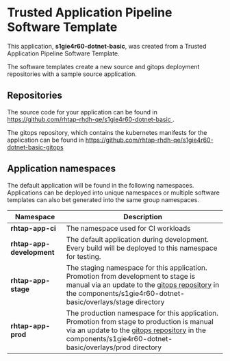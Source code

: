 # Trusted Application Pipeline Software Template

This application, **s1gie4r60-dotnet-basic**, was created from a Trusted Application Pipeline Software Template.

The software templates create a new source and gitops deployment repositories with a sample source application. 

## Repositories

The source code for your application can be found in [https://github.com/rhtap-rhdh-qe/s1gie4r60-dotnet-basic ](https://github.com/rhtap-rhdh-qe/s1gie4r60-dotnet-basic ).
 
The gitops repository, which contains the kubernetes manifests for the application can be found in 
[https://github.com/rhtap-rhdh-qe/s1gie4r60-dotnet-basic-gitops ](https://github.com/rhtap-rhdh-qe/s1gie4r60-dotnet-basic-gitops ) 

## Application namespaces 

The default application will be found in the following namespaces. Applications can be deployed into unique namespaces or multiple software templates can also bet generated into the same group namespaces.  

|  Namespace   |  Description   |  
| -------- | -------- |
| **rhtap-app-ci** | The namespace used for CI workloads |
| **rhtap-app-development** | The default application during development. Every build will be deployed to this namespace for testing. |
| **rhtap-app-stage** | The staging namespace for this application. Promotion from development to stage is manual via an update to the [gitops repository](https://github.com/rhtap-rhdh-qe/s1gie4r60-dotnet-basic-gitops ) in the components/s1gie4r60-dotnet-basic/overlays/stage directory |
| **rhtap-app-prod** | The production namespace for this application. Promotion from stage to production is manual via an update to the [gitops repository](https://github.com/rhtap-rhdh-qe/s1gie4r60-dotnet-basic-gitops ) in the components/s1gie4r60-dotnet-basic/overlays/prod directory |